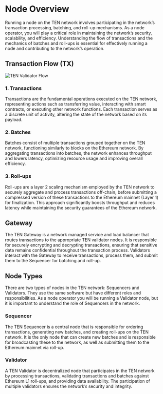 # Node Overview

Running a node on the TEN network involves participating in the network’s transaction processing, batching, and roll-up mechanisms. As a node operator, you will play a critical role in maintaining the network’s security, scalability, and efficiency. Understanding the flow of transactions and the mechanics of batches and roll-ups is essential for effectively running a node and contributing to the network’s operation.

## Transaction Flow (TX)[​](#transaction-flow-tx "Direct link to Transaction Flow (TX)")

![TEN Validator Flow](/assets/images/ten-validator-flow-726be10515f8ffa9b9ec945810682e8d.png)

### 1. Transactions[​](#1-transactions "Direct link to 1. Transactions")

Transactions are the fundamental operations executed on the TEN network, representing actions such as transferring value, interacting with smart contracts, or executing other network functions. Each transaction serves as a discrete unit of activity, altering the state of the network based on its payload.

### 2. Batches[​](#2-batches "Direct link to 2. Batches")

Batches consist of multiple transactions grouped together on the TEN network, functioning similarly to blocks on the Ethereum network. By aggregating transactions into batches, the network enhances throughput and lowers latency, optimizing resource usage and improving overall efficiency.

### 3. Roll-ups[​](#3-roll-ups "Direct link to 3. Roll-ups")

Roll-ups are a layer 2 scaling mechanism employed by the TEN network to securely aggregate and process transactions off-chain, before submitting a compressed version of these transactions to the Ethereum mainnet (Layer 1) for finalization. This approach significantly boosts throughput and reduces latency while maintaining the security guarantees of the Ethereum network.

## Gateway[​](#gateway "Direct link to Gateway")

The TEN Gateway is a network managed service and load balancer that routes transactions to the appropriate TEN validator nodes. It is responsible for securely encrypting and decrypting transactions, ensuring that sensitive data remains confidential throughout the transaction process. Validators interact with the Gateway to receive transactions, process them, and submit them to the Sequencer for batching and roll-up.

## Node Types[​](#node-types "Direct link to Node Types")

There are two types of nodes in the TEN network: Sequencers and Validators. They use the same software but have different roles and responsibilities. As a node operator you will be running a Validator node, but it is important to understand the role of Sequencers in the network.

### Sequencer[​](#sequencer "Direct link to Sequencer")

The TEN Sequencer is a central node that is responsible for ordering transactions, generating new batches, and creating roll-ups on the TEN network. It is the only node that can create new batches and is responsible for broadcasting these to the network, as well as submitting them to the Ethereum mainnet via roll-up.

### Validator[​](#validator "Direct link to Validator")

A TEN Validator is decentralized node that participates in the TEN network by processing transactions, validating transactions and batches against Ethereum L1 roll-ups, and providing data availability. The participation of multiple validators ensures the network’s security and integrity.
